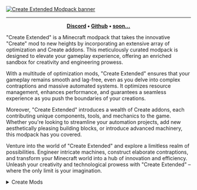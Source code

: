 <a title="Discord" href="https://discord.gg/Tb7WVpdEsU">
<img src="https://cdn-raw.modrinth.com/data/JecgZ0Zh/images/a3f83b9070af8c1c6b80cb7aec0018c2d2e905bd.png" alt="Create Extended Modpack banner"></a>

---
<p align="center">
<strong>
<a href="https://discord.gg/Tb7WVpdEsU">Discord</a> • 
<a href="https://github.com/OwOPetMinecraft/create-extended">Github</a> • 
<a href="">soon...</a>
</strong>
<p/>
<p></p>
<p>"Create Extended" is a Minecraft modpack that takes the innovative "Create" mod to new heights by incorporating an extensive array of optimization and Create addons. This meticulously curated modpack is designed to elevate your gameplay experience, offering an enriched sandbox for creativity and engineering prowess.

With a multitude of optimization mods, "Create Extended" ensures that your gameplay remains smooth and lag-free, even as you delve into complex contraptions and massive automated systems. It optimizes resource management, enhances performance, and guarantees a seamless experience as you push the boundaries of your creations.

Moreover, "Create Extended" introduces a wealth of Create addons, each contributing unique components, tools, and mechanics to the game. Whether you're looking to streamline your automation projects, add new aesthetically pleasing building blocks, or introduce advanced machinery, this modpack has you covered.

Venture into the world of "Create Extended" and explore a limitless realm of possibilities. Engineer intricate machines, construct elaborate contraptions, and transform your Minecraft world into a hub of innovation and efficiency. Unleash your creativity and technological prowess with "Create Extended" – where the only limit is your imagination.
</p>
                                                             







<details>
<summary>Create Mods</summary>

- [Create Fabric](https://modrinth.com/mod/create-fabric)
- [Create: Steam 'n' Rails](https://modrinth.com/mod/create-steam-n-rails)
- [Create Goggles](https://modrinth.com/mod/create-goggles)
- [Create Enchantment Industry Fabric](https://modrinth.com/mod/create-enchantment-industry-fabric)
- [Create Crafts & Additions](https://modrinth.com/mod/createaddition)
- [Create Big Cannons](https://modrinth.com/mod/create-big-cannons)

</details>
